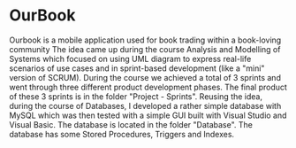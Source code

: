 # OurBook
Ourbook is a mobile application used for book trading within a book-loving community
The idea came up during the course Analysis and Modelling of Systems which focused on using UML diagram to express real-life scenarios of use cases and in sprint-based development (like a "mini" version of SCRUM). During the course we achieved a total of 3 sprints and went through three different product development phases. The final product of these 3 sprints is in the folder "Project - Sprints".
Reusing the idea, during the course of Databases, I developed a rather simple database with MySQL which was then tested with a simple GUI built with Visual Studio and Visual Basic. The database is located in the folder "Database". The database has some Stored Procedures, Triggers and Indexes.
